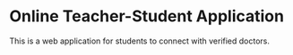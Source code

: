 # Online Teacher-Student Application

This is a web application for students to connect with verified doctors. 

